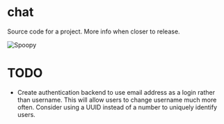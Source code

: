 # chat
Source code for a project. More info when closer to release.

![Spoopy](http://i.imgur.com/hbEh3VV.png "Spoopy")

# TODO
* Create authentication backend to use email address as a login rather than username. This will allow users to change username much more often. Consider using a UUID instead of a number to uniquely identify users.
